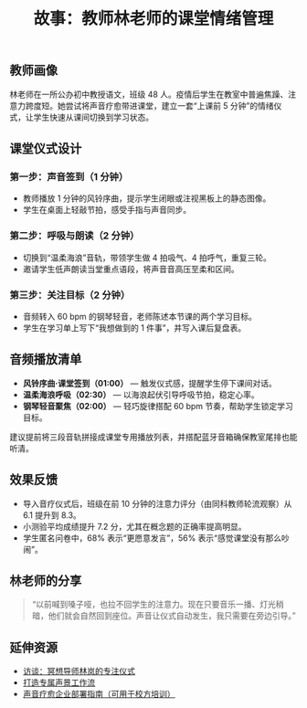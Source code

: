 ﻿---
lang: zh-CN
title: 故事：教师林老师的课堂情绪管理
slug: case-teacher-lin
category: stories
tag: 故事
summary: 课堂前 5 分钟声音仪式让学生更专注、课堂氛围更稳定。
keywords: 音疗, 故事
updated: 2025-10-13
---

## 教师画像

林老师在一所公办初中教授语文，班级 48 人。疫情后学生在教室中普遍焦躁、注意力跨度短。她尝试将声音疗愈带进课堂，建立一套“上课前 5 分钟”的情绪仪式，让学生快速从课间切换到学习状态。

## 课堂仪式设计

### 第一步：声音签到（1 分钟）
- 教师播放 1 分钟的风铃序曲，提示学生闭眼或注视黑板上的静态图像。
- 学生在桌面上轻敲节拍，感受手指与声音同步。

### 第二步：呼吸与朗读（2 分钟）
- 切换到“温柔海浪”音轨，带领学生做 4 拍吸气、4 拍呼气，重复三轮。
- 邀请学生低声朗读当堂重点语段，将声音音高压至柔和区间。

### 第三步：关注目标（2 分钟）
- 音频转入 60 bpm 的钢琴轻音，老师陈述本节课的两个学习目标。
- 学生在学习单上写下“我想做到的 1 件事”，并写入课后复盘表。

## 音频播放清单

- **风铃序曲·课堂签到（01:00）** — 触发仪式感，提醒学生停下课间对话。
- **温柔海浪呼吸（02:30）** — 以海浪起伏引导呼吸节拍，稳定心率。
- **钢琴轻音聚焦（02:00）** — 轻巧旋律搭配 60 bpm 节奏，帮助学生锁定学习目标。

建议提前将三段音轨拼接成课堂专用播放列表，并搭配蓝牙音箱确保教室尾排也能听清。

## 效果反馈

- 导入音疗仪式后，班级在前 10 分钟的注意力评分（由同科教师轮流观察）从 6.1 提升到 8.3。
- 小测验平均成绩提升 7.2 分，尤其在概念题的正确率提高明显。
- 学生匿名问卷中，68% 表示“更愿意发言”，56% 表示“感觉课堂没有那么吵闹”。

## 林老师的分享

> “以前喊到嗓子哑，也拉不回学生的注意力。现在只要音乐一播、灯光稍暗，他们就会自然回到座位。声音让仪式自动发生，我只需要在旁边引导。”

## 延伸资源

- [访谈：冥想导师林岚的专注仪式](expert-lin-lan.html)
- [打造专属声景工作流](blog-soundscapes.html)
- [声音疗愈企业部署指南（可用于校方培训）](download-enterprise-guide.html)
